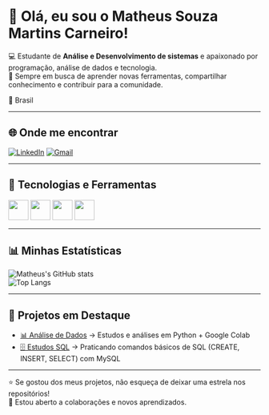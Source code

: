 # 👋 Olá, eu sou o Matheus Souza Martins Carneiro!  

💻 Estudante de **Análise e Desenvolvimento de sistemas** e apaixonado por programação, análise de dados e tecnologia.  
🚀 Sempre em busca de aprender novas ferramentas, compartilhar conhecimento e contribuir para a comunidade.  

📍 Brasil  

---

## 🌐 Onde me encontrar

[![LinkedIn](https://img.shields.io/badge/LinkedIn-0077B5?style=for-the-badge&logo=linkedin&logoColor=white)](https://www.linkedin.com/in/matheus-martins-19a70033b)
[![Gmail](https://img.shields.io/badge/Gmail-D14836?style=for-the-badge&logo=gmail&logoColor=white)](mailto:matheusmartins23212@gmail.com)

---

## 🚀 Tecnologias e Ferramentas

<div>
  <img src="https://cdn.jsdelivr.net/gh/devicons/devicon/icons/python/python-original.svg" width="40"/>
  <img src="https://cdn.jsdelivr.net/gh/devicons/devicon/icons/mysql/mysql-original.svg" width="40"/>
  <img src="https://cdn.jsdelivr.net/gh/devicons/devicon/icons/github/github-original.svg" width="40"/>
  <img src="https://www.vectorlogo.zone/logos/google_colab/google_colab-icon.svg" width="40"/>
</div>

---

## 📊 Minhas Estatísticas

![Matheus's GitHub stats](https://github-readme-stats.vercel.app/api?username=MatheusSMC&show_icons=true&theme=radical)  
![Top Langs](https://github-readme-stats.vercel.app/api/top-langs/?username=MatheusSMC&layout=compact&theme=radical)

---

## 📌 Projetos em Destaque

- [📊 Análise de Dados](https://github.com/MatheusSMC/Analise_de_dados) → Estudos e análises em Python + Google Colab  
- [🗄️ Estudos SQL](https://github.com/MatheusSMC/estudos-sql) → Praticando comandos básicos de SQL (CREATE, INSERT, SELECT) com MySQL  

---

⭐ Se gostou dos meus projetos, não esqueça de deixar uma estrela nos repositórios!  
📩 Estou aberto a colaborações e novos aprendizados.
